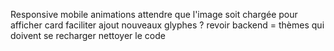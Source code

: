 Responsive mobile
animations
attendre que l'image soit chargée pour afficher card
faciliter ajout nouveaux glyphes ?
revoir backend = thèmes qui doivent se recharger
nettoyer le code
